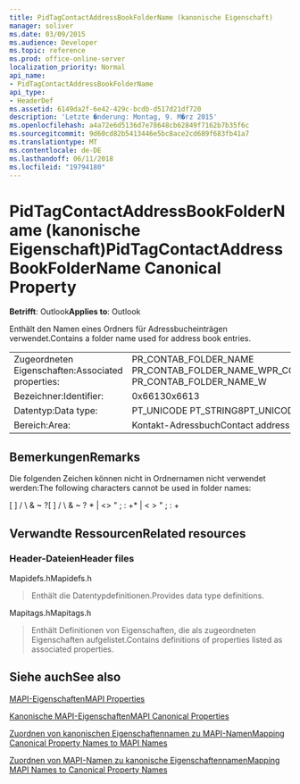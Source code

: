 ```yaml
---
title: PidTagContactAddressBookFolderName (kanonische Eigenschaft)
manager: soliver
ms.date: 03/09/2015
ms.audience: Developer
ms.topic: reference
ms.prod: office-online-server
localization_priority: Normal
api_name:
- PidTagContactAddressBookFolderName
api_type:
- HeaderDef
ms.assetid: 6149da2f-6e42-429c-bcdb-d517d21df720
description: 'Letzte �nderung: Montag, 9. M�rz 2015'
ms.openlocfilehash: a4a72e6d5136d7e78648cb62849f7162b7b35f6c
ms.sourcegitcommit: 9d60cd82b5413446e5bc8ace2cd689f683fb41a7
ms.translationtype: MT
ms.contentlocale: de-DE
ms.lasthandoff: 06/11/2018
ms.locfileid: "19794180"
---
```

# <a name="pidtagcontactaddressbookfoldername-canonical-property"></a><span data-ttu-id="0184d-103">PidTagContactAddressBookFolderName (kanonische Eigenschaft)</span><span class="sxs-lookup"><span data-stu-id="0184d-103">PidTagContactAddressBookFolderName Canonical Property</span></span>

  
  
<span data-ttu-id="0184d-104">**Betrifft**: Outlook</span><span class="sxs-lookup"><span data-stu-id="0184d-104">**Applies to**: Outlook</span></span> 
  
<span data-ttu-id="0184d-105">Enthält den Namen eines Ordners für Adressbucheinträgen verwendet.</span><span class="sxs-lookup"><span data-stu-id="0184d-105">Contains a folder name used for address book entries.</span></span>
  
|||
|:-----|:-----|
|<span data-ttu-id="0184d-106">Zugeordneten Eigenschaften:</span><span class="sxs-lookup"><span data-stu-id="0184d-106">Associated properties:</span></span>  <br/> |<span data-ttu-id="0184d-107">PR_CONTAB_FOLDER_NAME PR_CONTAB_FOLDER_NAME_W</span><span class="sxs-lookup"><span data-stu-id="0184d-107">PR_CONTAB_FOLDER_NAME, PR_CONTAB_FOLDER_NAME_W</span></span>  <br/> |
|<span data-ttu-id="0184d-108">Bezeichner:</span><span class="sxs-lookup"><span data-stu-id="0184d-108">Identifier:</span></span>  <br/> |<span data-ttu-id="0184d-109">0x6613</span><span class="sxs-lookup"><span data-stu-id="0184d-109">0x6613</span></span>  <br/> |
|<span data-ttu-id="0184d-110">Datentyp:</span><span class="sxs-lookup"><span data-stu-id="0184d-110">Data type:</span></span>  <br/> |<span data-ttu-id="0184d-111">PT_UNICODE PT_STRING8</span><span class="sxs-lookup"><span data-stu-id="0184d-111">PT_UNICODE, PT_STRING8</span></span>  <br/> |
|<span data-ttu-id="0184d-112">Bereich:</span><span class="sxs-lookup"><span data-stu-id="0184d-112">Area:</span></span>  <br/> |<span data-ttu-id="0184d-113">Kontakt-Adressbuch</span><span class="sxs-lookup"><span data-stu-id="0184d-113">Contact address book</span></span>  <br/> |
   
## <a name="remarks"></a><span data-ttu-id="0184d-114">Bemerkungen</span><span class="sxs-lookup"><span data-stu-id="0184d-114">Remarks</span></span>

<span data-ttu-id="0184d-115">Die folgenden Zeichen können nicht in Ordnernamen nicht verwendet werden:</span><span class="sxs-lookup"><span data-stu-id="0184d-115">The following characters cannot be used in folder names:</span></span>
  
<span data-ttu-id="0184d-116">[ ] / \ &amp; ~ ?</span><span class="sxs-lookup"><span data-stu-id="0184d-116">[ ] / \ &amp; ~ ?</span></span> <span data-ttu-id="0184d-117">\* | \<\> " ; : +</span><span class="sxs-lookup"><span data-stu-id="0184d-117">\* | \< \> " ; : +</span></span>
  
## <a name="related-resources"></a><span data-ttu-id="0184d-118">Verwandte Ressourcen</span><span class="sxs-lookup"><span data-stu-id="0184d-118">Related resources</span></span>

### <a name="header-files"></a><span data-ttu-id="0184d-119">Header-Dateien</span><span class="sxs-lookup"><span data-stu-id="0184d-119">Header files</span></span>

<span data-ttu-id="0184d-120">Mapidefs.h</span><span class="sxs-lookup"><span data-stu-id="0184d-120">Mapidefs.h</span></span>
  
> <span data-ttu-id="0184d-121">Enthält die Datentypdefinitionen.</span><span class="sxs-lookup"><span data-stu-id="0184d-121">Provides data type definitions.</span></span>
    
<span data-ttu-id="0184d-122">Mapitags.h</span><span class="sxs-lookup"><span data-stu-id="0184d-122">Mapitags.h</span></span>
  
> <span data-ttu-id="0184d-123">Enthält Definitionen von Eigenschaften, die als zugeordneten Eigenschaften aufgelistet.</span><span class="sxs-lookup"><span data-stu-id="0184d-123">Contains definitions of properties listed as associated properties.</span></span>
    
## <a name="see-also"></a><span data-ttu-id="0184d-124">Siehe auch</span><span class="sxs-lookup"><span data-stu-id="0184d-124">See also</span></span>



[<span data-ttu-id="0184d-125">MAPI-Eigenschaften</span><span class="sxs-lookup"><span data-stu-id="0184d-125">MAPI Properties</span></span>](mapi-properties.md)
  
[<span data-ttu-id="0184d-126">Kanonische MAPI-Eigenschaften</span><span class="sxs-lookup"><span data-stu-id="0184d-126">MAPI Canonical Properties</span></span>](mapi-canonical-properties.md)
  
[<span data-ttu-id="0184d-127">Zuordnen von kanonischen Eigenschaftennamen zu MAPI-Namen</span><span class="sxs-lookup"><span data-stu-id="0184d-127">Mapping Canonical Property Names to MAPI Names</span></span>](mapping-canonical-property-names-to-mapi-names.md)
  
[<span data-ttu-id="0184d-128">Zuordnen von MAPI-Namen zu kanonische Eigenschaftennamen</span><span class="sxs-lookup"><span data-stu-id="0184d-128">Mapping MAPI Names to Canonical Property Names</span></span>](mapping-mapi-names-to-canonical-property-names.md)

